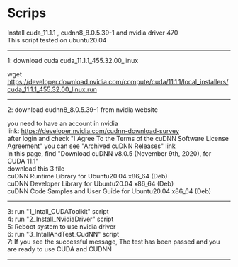 # Scrips

Install cuda_11.1.1 , cudnn8_8.0.5.39-1 and nvidia driver 470  
This script tested on ubuntu20.04  

--------------------
1: download cuda cuda_11.1.1_455.32.00_linux  

wget https://developer.download.nvidia.com/compute/cuda/11.1.1/local_installers/cuda_11.1.1_455.32.00_linux.run  

--------------------
2: download cudnn8_8.0.5.39-1 from nvidia website  

you need to have an account in nvidia   
link: https://developer.nvidia.com/cudnn-download-survey  
after login and check "I Agree To the Terms of the cuDNN Software License Agreement" you can see "Archived cuDNN Releases" link  
in this page, find "Download cuDNN v8.0.5 (November 9th, 2020), for CUDA 11.1"  
download this 3 file  
cuDNN Runtime Library for Ubuntu20.04 x86_64 (Deb)  
cuDNN Developer Library for Ubuntu20.04 x86_64 (Deb)  
cuDNN Code Samples and User Guide for Ubuntu20.04 x86_64 (Deb)  

--------------------

3: run "1_Intall_CUDAToolkit" script  
4: run "2_Install_NvidiaDriver" script  
5: Reboot system to use nvidia driver  
6: run "3_IntallAndTest_CudNN" script  
7: If you see the successful message, The test has been passed and you are ready to use CUDA and CUDNN  

--------------------

